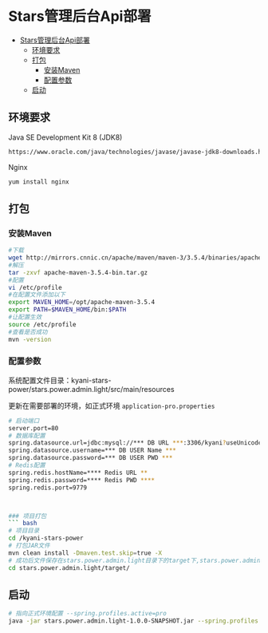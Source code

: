 # Stars管理后台Api部署
- [Stars管理后台Api部署](#stars管理后台api部署)
  - [环境要求](#环境要求)
  - [打包](#打包)
    - [安装Maven](#安装maven)
    - [配置参数](#配置参数)
  - [启动](#启动)

## 环境要求
Java SE Development Kit 8 (JDK8)
```bash
https://www.oracle.com/java/technologies/javase/javase-jdk8-downloads.html
```
Nginx
```bash
yum install nginx
```
## 打包
### 安装Maven
``` bash
#下载
wget http://mirrors.cnnic.cn/apache/maven/maven-3/3.5.4/binaries/apache-maven-3.5.4-bin.tar.gz
#解压
tar -zxvf apache-maven-3.5.4-bin.tar.gz
#配置
vi /etc/profile
#在配置文件添加以下
export MAVEN_HOME=/opt/apache-maven-3.5.4
export PATH=$MAVEN_HOME/bin:$PATH
#让配置生效
source /etc/profile
#查看是否成功
mvn -version
```

### 配置参数
系统配置文件目录：kyani-stars-power/stars.power.admin.light/src/main/resources

更新在需要部署的环境，如正式环境 `application-pro.properties`
``` bash
# 启动端口
server.port=80
# 数据库配置
spring.datasource.url=jdbc:mysql://*** DB URL ***:3306/kyani?useUnicode=true&characterEncoding=UTF-8&relaxAutoCommit=true&zeroDateTimeBehavior=convertToNull
spring.datasource.username=*** DB USER Name ***
spring.datasource.password=*** DB USER PWD ***
# Redis配置
spring.redis.hostName=**** Redis URL **
spring.redis.password=**** Redis PWD ****
spring.redis.port=9779



### 项目打包
``` bash
# 项目目录
cd /kyani-stars-power
# 打包JAR文件
mvn clean install -Dmaven.test.skip=true -X
# 成功后文件保存在stars.power.admin.light目录下的target下,stars.power.admin.light-1.0.0-SNAPSHOT.jar
cd stars.power.admin.light/target/
```

## 启动
```bash
# 指向正式环境配置 --spring.profiles.active=pro
java -jar stars.power.admin.light-1.0.0-SNAPSHOT.jar --spring.profiles.active=pro
```
